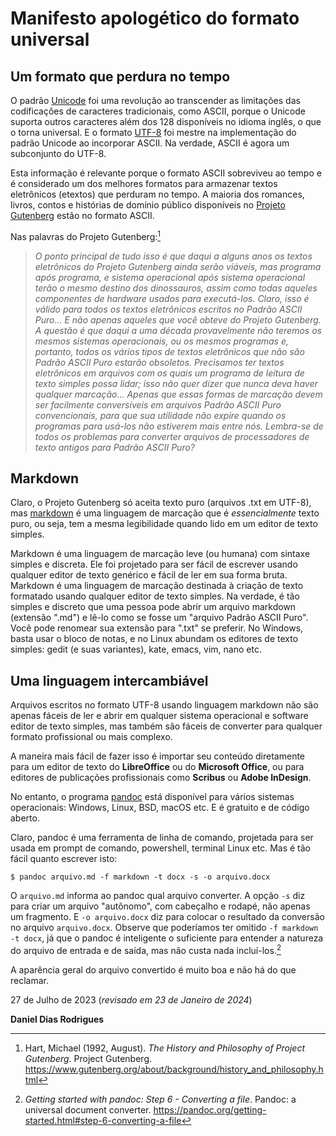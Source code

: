 # Manifesto apologético do formato universal

## Um formato que perdura no tempo

O padrão [Unicode](https://en.wikipedia.org/wiki/Unicode) foi uma revolução ao transcender as limitações das codificações de caracteres tradicionais, como ASCII, porque o Unicode suporta outros caracteres além dos 128 disponíveis no idioma inglês, o que o torna universal. E o formato [UTF-8](https://en.wikipedia.org/wiki/UTF-8) foi mestre na implementação do padrão Unicode ao incorporar ASCII. Na verdade, ASCII é agora um subconjunto do UTF-8.

Esta informação é relevante porque o formato ASCII sobreviveu ao tempo e é considerado um dos melhores formatos para armazenar textos eletrônicos (etextos) que perduram no tempo. A maioria dos romances, livros, contos e histórias de domínio público disponíveis no [Projeto Gutenberg](https://www.gutenberg.org) estão no formato ASCII.

Nas palavras do Projeto Gutenberg:[^1]

> _O ponto principal de tudo isso é que daqui a alguns anos os textos eletrônicos do Projeto Gutenberg ainda serão viáveis, mas programa após programa, e sistema operacional após sistema operacional terão o mesmo destino dos dinossauros, assim como todas aqueles componentes de hardware usados para executá-los. Claro, isso é válido para todos os textos eletrônicos escritos no Padrão ASCII Puro... E não apenas aqueles que você obteve do Projeto Gutenberg. A questão é que daqui a uma década provavelmente não teremos os mesmos sistemas operacionais, ou os mesmos programas e, portanto, todos os vários tipos de textos eletrônicos que não são Padrão ASCII Puro estarão obsoletos. Precisamos ter textos eletrônicos em arquivos com os quais um programa de leitura de texto simples possa lidar; isso não quer dizer que nunca deva haver qualquer marcação... Apenas que essas formas de marcação devem ser facilmente conversíveis em arquivos Padrão ASCII Puro convencionais, para que sua utilidade não expire quando os programas para usá-los não estiverem mais entre nós. Lembra-se de todos os problemas para converter arquivos de processadores de texto antigos para Padrão ASCII Puro?_

## Markdown

Claro, o Projeto Gutenberg só aceita texto puro (arquivos .txt em UTF-8), mas [markdown](https://en.wikipedia.org/wiki/Markdown) é uma linguagem de marcação que é _essencialmente_ texto puro, ou seja, tem a mesma legibilidade quando lido em um editor de texto simples.

Markdown é uma linguagem de marcação leve (ou humana) com sintaxe simples e discreta. Ele foi projetado para ser fácil de escrever usando qualquer editor de texto genérico e fácil de ler em sua forma bruta. Markdown é uma linguagem de marcação destinada à criação de texto formatado usando qualquer editor de texto simples. Na verdade, é tão simples e discreto que uma pessoa pode abrir um arquivo markdown (extensão ".md") e lê-lo como se fosse um "arquivo Padrão ASCII Puro". Você pode renomear sua extensão para ".txt" se preferir. No Windows, basta usar o bloco de notas, e no Linux abundam os editores de texto simples: gedit (e suas variantes), kate, emacs, vim, nano etc.

## Uma linguagem intercambiável

Arquivos escritos no formato UTF-8 usando linguagem markdown não são apenas fáceis de ler e abrir em qualquer sistema operacional e software editor de texto simples, mas também são fáceis de converter para qualquer formato profissional ou mais complexo.

A maneira mais fácil de fazer isso é importar seu conteúdo diretamente para um editor de texto do **LibreOffice** ou do **Microsoft Office**, ou para editores de publicações profissionais como **Scribus** ou **Adobe InDesign**.

No entanto, o programa [pandoc](https://pandoc.org) está disponível para vários sistemas operacionais: Windows, Linux, BSD, macOS etc. E é gratuito e de código aberto.

Claro, pandoc é uma ferramenta de linha de comando, projetada para ser usada em prompt de comando, powershell, terminal Linux etc. Mas é tão fácil quanto escrever isto:

```shell
$ pandoc arquivo.md -f markdown -t docx -s -o arquivo.docx
```

O `arquivo.md` informa ao pandoc qual arquivo converter. A opção `-s` diz para criar um arquivo "autônomo", com cabeçalho e rodapé, não apenas um fragmento. E `-o arquivo.docx` diz para colocar o resultado da conversão no arquivo `arquivo.docx`. Observe que poderíamos ter omitido `-f markdown -t docx`, já que o pandoc é inteligente o suficiente para entender a natureza do arquivo de entrada e de saída, mas não custa nada incluí-los.[^2]

A aparência geral do arquivo convertido é muito boa e não há do que reclamar.

27 de Julho de 2023 (_revisado em 23 de Janeiro de 2024_)

**Daniel Dias Rodrigues**


[^1]: Hart, Michael (1992, August). _The History and Philosophy of Project Gutenberg_. Project Gutenberg. https://www.gutenberg.org/about/background/history_and_philosophy.html

[^2]: _Getting started with pandoc: Step 6 - Converting a file_. Pandoc: a universal document converter. https://pandoc.org/getting-started.html#step-6-converting-a-file